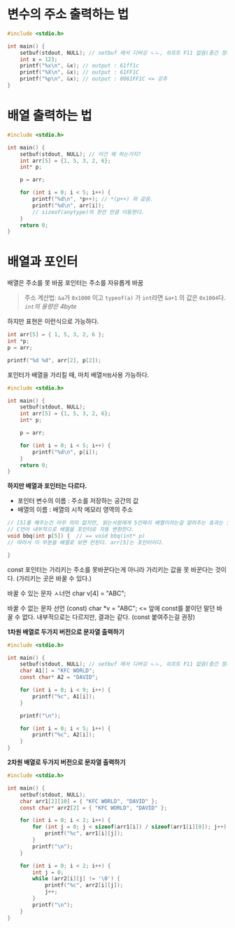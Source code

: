 # 변수의 주소 출력하는 법

```c
#include <stdio.h>

int main() {
	setbuf(stdout, NULL); // setbuf 에서 디버깅 ㄴㄴ, 쉬프트 F11 없음(중간 정지 안됨),
	int x = 123;
	printf("%x\n", &x); // output : 61ff1c
	printf("%X\n", &x); // output : 61FF1C
	printf("%p\n", &x); // output : 0061FF1C <= 강추
}

```

# 배열 출력하는 법

```c
#include <stdio.h>

int main() {
	setbuf(stdout, NULL); // 이건 왜 하는거지?
	int arr[5] = {1, 5, 3, 2, 6};
	int* p;

	p = arr;

	for (int i = 0; i < 5; i++) {
		printf("%d\n", *p++); // *(p++) 와 같음.
		printf("%d\n", arr[i]);
		// sizeof(anytype)의 한칸 만큼 이동한다.
	}
	return 0;
}
```

# 배열과 포인터

배열은 주소를 못 바꿈
포인터는 주소를 자유롭게 바꿈

> 주소 계산법:
> `&a`가 `0x1000` 이고 `typeof(a)` 가 `int`라면
> `&a+1` 의 값은 `0x1004`다.
> *`int`의 용량은 4byte*

하지만 표현은 이런식으로 가능하다.

```c
int arr[5] = { 1, 5, 3, 2, 6 };
int *p;
p = arr;

printf("%d %d", arr[2], p[2]);
```

포인터가 배열을 가리킬 때, 마치 배열`처럼`사용 가능하다.

```c
#include <stdio.h>

int main() {
	setbuf(stdout, NULL);
	int arr[5] = {1, 5, 3, 2, 6};
	int* p;

	p = arr;

	for (int i = 0; i < 5; i++) {
		printf("%d\n", p[i]);
	}
	return 0;
}

```



**하지만 배열과 포인터는 다르다.**

- 포인터 변수의 이름 : 주소를 저장하는 공간의 값
- 배열의 이름 : 배열의 시작 메모리 영역의 주소

```c
// [5]를 해주는건 아무 의미 없지만, 읽는사람에게 5칸짜리 배열이라는걸 알려주는 효과는 있다.
// C언어 내부적으로 배열을 포인터로 자동 변환한다.
void bbq(int p[5]) {  // == void bbq(int* p)
// 따라서 이 부분을 배열로 보면 안된다. arr[5]는 포인터이다.

}
```

const 포인터는 가리키는 주소를 못바꾼다는게 아니라
가리키는 값을 못 바꾼다는 것이다.
(가리키는 곳은 바꿀 수 있다.)

바꿀 수 있는 문자 ㅅ너언
char v[4] = "ABC";

바꿀 수 없는 문자 선언
(const) char *v = "ABC"; <= 앞에 const를 붙이던 말던 바꿀 수 없다.
내부적으로는 다르지만, 결과는 같다. (const 붙여주는걸 권장)

**1차원 배열로 두가지 버전으로 문자열 출력하기**

```c
#include <stdio.h>

int main() {
	setbuf(stdout, NULL); // setbuf 에서 디버깅 ㄴㄴ, 쉬프트 F11 없음(중간 정지 안됨),
	char A1[] = "KFC WORLD";
	const char* A2 = "DAVID";

	for (int i = 0; i < 9; i++) {
		printf("%c", A1[i]);
	}

	printf("\n");

	for (int i = 0; i < 5; i++) {
		printf("%c", A2[i]);
	}
}

```

**2차원 배열로 두가지 버전으로 문자열 출력하기**

```c
#include <stdio.h>

int main() {
	setbuf(stdout, NULL);
	char arr1[2][10] = { "KFC WORLD", "DAVID" };
	const char* arr2[2] = { "KFC WORLD", "DAVID" };

	for (int i = 0; i < 2; i++) {
		for (int j = 0; j < sizeof(arr1[i]) / sizeof(arr1[i][0]); j++) {
			printf("%c", arr1[i][j]);
		}
		printf("\n");
	}

	for (int i = 0; i < 2; i++) {
		int j = 0;
		while (arr2[i][j] != '\0') {
			printf("%c", arr2[i][j]);
			j++;
		}
		printf("\n");
	}
}

```